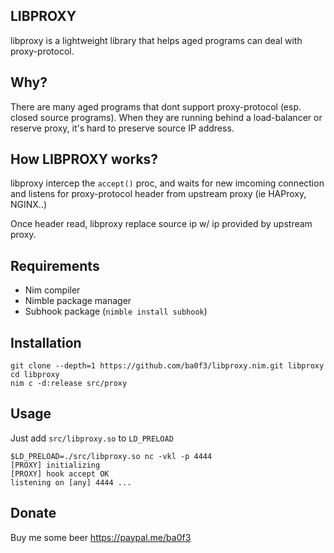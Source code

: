 LIBPROXY
-------

libproxy is a lightweight library that helps aged programs can deal with proxy-protocol.

Why?
----

There are many aged programs that dont support proxy-protocol (esp. closed source programs).
When they are running behind a load-balancer or reserve proxy, it's hard to preserve source IP address.

How LIBPROXY works?
-------------------

libproxy intercep the `accept()` proc, and waits for new imcoming connection and listens for proxy-protocol header from upstream proxy (ie HAProxy, NGINX..)

Once header read, libproxy replace source ip w/ ip provided by upstream proxy.

Requirements
------------

- Nim compiler
- Nimble package manager
- Subhook package (`nimble install subhook`)


Installation
------------

```shell
git clone --depth=1 https://github.com/ba0f3/libproxy.nim.git libproxy
cd libproxy
nim c -d:release src/proxy

```

Usage
-----

Just add `src/libproxy.so` to `LD_PRELOAD`

```shell
$LD_PRELOAD=./src/libproxy.so nc -vkl -p 4444
[PROXY] initializing
[PROXY] hook accept OK
listening on [any] 4444 ...

```

Donate
-----

Buy me some beer https://paypal.me/ba0f3